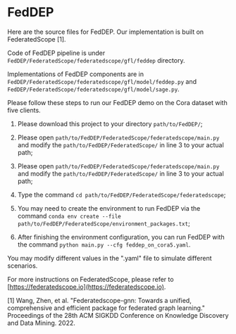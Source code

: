 # FedDEP
Here are the source files for FedDEP. Our implementation is built on FederatedScope [1].

Code of FedDEP pipeline is under `FedDEP/FederatedScope/federatedscope/gfl/feddep` directory.

Implementations of FedDEP components are in `FedDEP/FederatedScope/federatedscope/gfl/model/feddep.py` and `FedDEP/FederatedScope/federatedscope/gfl/model/sage.py`.

Please follow these steps to run our FedDEP demo on the Cora dataset with five clients.

1. Please download this project to your directory `path/to/FedDEP/`;

2. Please open `path/to/FedDEP/FederatedScope/federatedscope/main.py` and modify the `path/to/FedDEP/FederatedScope/` in line 3 to your actual path;
 
3. Please open `path/to/FedDEP/FederatedScope/federatedscope/main.py` and modify the `path/to/FedDEP/FederatedScope/` in line 3 to your actual path;

4. Type the command `cd path/to/FedDEP/FederatedScope/federatedscope`;

5. You may need to create the environment to run FedDEP via the command `conda env create --file path/to/FedDEP/FederatedScope/environment_packages.txt`;

6. After finishing the environment configuration, you can run FedDEP with the command `python main.py --cfg feddep_on_cora5.yaml`.


You may modify different values in the ".yaml" file to simulate different scenarios. 



For more instructions on FederatedScope, please refer to [https://federatedscope.io](https://federatedscope.io).

[1] Wang, Zhen, et al. "Federatedscope-gnn: Towards a unified, comprehensive and efficient package for federated graph learning." Proceedings of the 28th ACM SIGKDD Conference on Knowledge Discovery and Data Mining. 2022.
